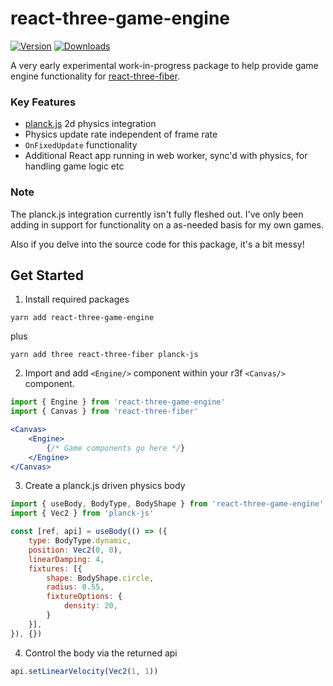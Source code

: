 # react-three-game-engine

[![Version](https://img.shields.io/npm/v/react-three-game-engine?style=flat&colorA=000000&colorB=000000)](https://www.npmjs.com/package/react-three-game-engine)
[![Downloads](https://img.shields.io/npm/dt/react-three-game-engine.svg?style=flat&colorA=000000&colorB=000000)](https://www.npmjs.com/package/react-three-game-engine)

A very early experimental work-in-progress package to help provide game engine functionality for [react-three-fiber](https://github.com/pmndrs/react-three-fiber).

### Key Features
- [planck.js](https://github.com/shakiba/planck.js/) 2d physics integration
- Physics update rate independent of frame rate
- `OnFixedUpdate` functionality
- Additional React app running in web worker, sync'd with physics, for handling game logic etc

### Note
The planck.js integration currently isn't fully fleshed out. I've only been adding in support 
for functionality on a as-needed basis for my own games.

Also if you delve into the source code for this package, it's a bit messy!

## Get Started
1. Install required packages

`yarn add react-three-game-engine`

plus

`yarn add three react-three-fiber planck-js`

2. Import and add `<Engine/>` component within your r3f `<Canvas/>` component. 

```jsx
import { Engine } from 'react-three-game-engine'
import { Canvas } from 'react-three-fiber'
```

```jsx
<Canvas>
    <Engine>
        {/* Game components go here */}
    </Engine>
</Canvas>
```

3. Create a planck.js driven physics body

```jsx
import { useBody, BodyType, BodyShape } from 'react-three-game-engine'
import { Vec2 } from 'planck-js'
```

```jsx
const [ref, api] = useBody(() => ({
    type: BodyType.dynamic,
    position: Vec2(0, 0),
    linearDamping: 4,
    fixtures: [{
        shape: BodyShape.circle,
        radius: 0.55,
        fixtureOptions: {
            density: 20,
        }
    }],
}), {})
```

4. Control the body via the returned api

```jsx
api.setLinearVelocity(Vec2(1, 1))
```


